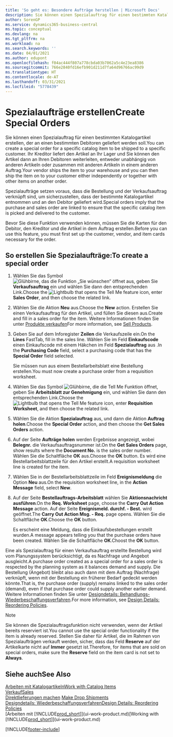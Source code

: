 ```yaml
---
title: 'So geht es: Besondere Aufträge herstellen | Microsoft Docs'
description: Sie können einen Spezialauftrag für einen bestimmten Katalogartikel erstellen, der an einen bestimmten Debitoren geliefert werden soll. Ihr Kreditor liefert den Artikel an Ihr Lager und Sie können den Artikel dann an Ihren Debitoren weiterleiten, entweder unabhängig von anderen Artikeln oder zusammen mit anderen Artikeln in einem anderen Auftrag.
author: SorenGP
ms.service: dynamics365-business-central
ms.topic: conceptual
ms.devlang: na
ms.tgt_pltfrm: na
ms.workload: na
ms.search.keywords: ''
ms.date: 04/01/2021
ms.author: edupont
ms.openlocfilehash: f04ac444f807a778cbda03b7062a5c4e23ea8386
ms.sourcegitcommit: 766e2840fd16efb901d211d7fa64d96766ac99d9
ms.translationtype: HT
ms.contentlocale: de-AT
ms.lasthandoff: 03/31/2021
ms.locfileid: "5778439"
---
```

# <a name="create-special-orders"></a><span data-ttu-id="3fae6-104">Spezialaufträge erstellen</span><span class="sxs-lookup"><span data-stu-id="3fae6-104">Create Special Orders</span></span>
<span data-ttu-id="3fae6-105">Sie können einen Spezialauftrag für einen bestimmten Katalogartikel erstellen, der an einen bestimmten Debitoren geliefert werden soll.</span><span class="sxs-lookup"><span data-stu-id="3fae6-105">You can create a special order for a specific catalog item to be shipped to a specific customer.</span></span> <span data-ttu-id="3fae6-106">Ihr Kreditor liefert den Artikel an Ihr Lager und Sie können den Artikel dann an Ihren Debitoren weiterleiten, entweder unabhängig von anderen Artikeln oder zusammen mit anderen Artikeln in einem anderen Auftrag.</span><span class="sxs-lookup"><span data-stu-id="3fae6-106">Your vendor ships the item to your warehouse and you can then ship the item on to your customer either independently or together with other items on another order.</span></span>  

<span data-ttu-id="3fae6-107">Spezialaufträge setzen voraus, dass die Bestellung und der Verkaufsauftrag verknüpft sind, um sicherzustellen, dass der bestimmte Katalogartikel entnommen und an den Debitor geliefert wird.</span><span class="sxs-lookup"><span data-stu-id="3fae6-107">Special orders imply that the purchase and sales order are linked to ensure that the specific catalog item is picked and delivered to the customer.</span></span>  

<span data-ttu-id="3fae6-108">Bevor Sie diese Funktion verwenden können, müssen Sie die Karten für den Debitor, den Kreditor und die Artikel in dem Auftrag erstellen.</span><span class="sxs-lookup"><span data-stu-id="3fae6-108">Before you can use this feature, you must first set up the customer, vendor, and item cards necessary for the order.</span></span>  

## <a name="to-create-a-special-order"></a><span data-ttu-id="3fae6-109">So erstellen Sie Spezialaufträge:</span><span class="sxs-lookup"><span data-stu-id="3fae6-109">To create a special order</span></span>  
1.  <span data-ttu-id="3fae6-110">Wählen Sie das Symbol ![Glühbirne, das die Funktion „Sie wünschen“ öffnet](media/ui-search/search_small.png "Tell Me-Funktion") aus, geben Sie **Verkaufsauftrag** ein und wählen Sie dann den entsprechenden Link.</span><span class="sxs-lookup"><span data-stu-id="3fae6-110">Choose the ![Lightbulb that opens the Tell Me feature](media/ui-search/search_small.png "Tell me what you want to do") icon, enter **Sales Order**, and then choose the related link.</span></span>  
2. <span data-ttu-id="3fae6-111">Wählen Sie die Aktion **Neu** aus.</span><span class="sxs-lookup"><span data-stu-id="3fae6-111">Choose the **New** action.</span></span> <span data-ttu-id="3fae6-112">Erstellen Sie einen  Verkaufsauftrag für den Artikel, und füllen Sie diesen aus.</span><span class="sxs-lookup"><span data-stu-id="3fae6-112">Create and fill in a  sales order for the item.</span></span> <span data-ttu-id="3fae6-113">Weitere Informationen finden Sie unter [Produkte verkaufen](sales-how-sell-products.md)</span><span class="sxs-lookup"><span data-stu-id="3fae6-113">For more information, see [Sell Products](sales-how-sell-products.md).</span></span>
3.  <span data-ttu-id="3fae6-114">Geben Sie auf dem Inforegister **Zeilen** die Verkaufszeile ein.</span><span class="sxs-lookup"><span data-stu-id="3fae6-114">On the **Lines** FastTab, fill in the sales line.</span></span> <span data-ttu-id="3fae6-115">Wählen Sie im Feld **Einkaufscode** einen Einkaufscode mit einem Häkchen im Feld **Spezialauftrag** aus .</span><span class="sxs-lookup"><span data-stu-id="3fae6-115">In the **Purchasing Code** field, select a purchasing code that has the **Special Order** field selected.</span></span>

    <span data-ttu-id="3fae6-116">Sie müssen nun aus einem Bestellarbeitsblatt eine Bestellung erstellen.</span><span class="sxs-lookup"><span data-stu-id="3fae6-116">You must now create a purchase order from a requisition worksheet.</span></span>  
4. <span data-ttu-id="3fae6-117">Wählen Sie das Symbol ![Glühbirne, die die Tell Me Funktion öffnet](media/ui-search/search_small.png "Tell Me-Funktion"), geben Sie **Arbeitsblatt zur Genehmigung** ein, und wählen Sie dann den entsprechenden Link.</span><span class="sxs-lookup"><span data-stu-id="3fae6-117">Choose the ![Lightbulb that opens the Tell Me feature](media/ui-search/search_small.png "Tell me what you want to do") icon, enter **Requisition Worksheet**, and then choose the related link.</span></span>  
5. <span data-ttu-id="3fae6-118">Wählen Sie die Aktion **Spezialauftrag** aus, und dann die Aktion **Auftrag holen**.</span><span class="sxs-lookup"><span data-stu-id="3fae6-118">Choose the **Special Order** action, and then choose the **Get Sales Orders** action.</span></span>  
6.  <span data-ttu-id="3fae6-119">Auf der Seite **Aufträge holen** werden Ergebnisse angezeigt, wobei **Belegnr.** die Verkaufsauftragsnummer ist.</span><span class="sxs-lookup"><span data-stu-id="3fae6-119">On the **Get Sales Orders** page, show results where the **Document No.** is the sales order number.</span></span> <span data-ttu-id="3fae6-120">Wählen Sie die Schaltfläche **OK** aus.</span><span class="sxs-lookup"><span data-stu-id="3fae6-120">Choose the **OK** button.</span></span> <span data-ttu-id="3fae6-121">Es wird eine Bestellarbeitsblattzeile für den Artikel erstellt.</span><span class="sxs-lookup"><span data-stu-id="3fae6-121">A requisition worksheet line is created for the item.</span></span>  
7.  <span data-ttu-id="3fae6-122">Wählen Sie in der Bestellarbeitsblattzeile im Feld **Ereignismeldung** die Option **Neu** aus.</span><span class="sxs-lookup"><span data-stu-id="3fae6-122">On the requisition worksheet line, in the **Action Message** field, select **New**.</span></span>  
8.  <span data-ttu-id="3fae6-123">Auf der Seite **Bestellauftrags-Arbeitsblatt** wählen Sie **Aktionsnachricht ausführen**.</span><span class="sxs-lookup"><span data-stu-id="3fae6-123">On the **Req. Worksheet** page, choose the **Carry Out Action Message** action.</span></span> <span data-ttu-id="3fae6-124">Auf der Seite **Ereignismeld. durchf. - Best.** wird geöffnet.</span><span class="sxs-lookup"><span data-stu-id="3fae6-124">The **Carry Out Action Msg. - Req.** page opens.</span></span> <span data-ttu-id="3fae6-125">Wählen Sie die Schaltfläche **OK**.</span><span class="sxs-lookup"><span data-stu-id="3fae6-125">Choose the **OK** button.</span></span>  

    <span data-ttu-id="3fae6-126">Es erscheint eine Meldung, dass die Einkaufsbestellungen erstellt wurden.</span><span class="sxs-lookup"><span data-stu-id="3fae6-126">A message appears telling you that the purchase orders have been created.</span></span> <span data-ttu-id="3fae6-127">Wählen Sie die Schaltfläche **OK**.</span><span class="sxs-lookup"><span data-stu-id="3fae6-127">Choost the **OK** button.</span></span>  

<span data-ttu-id="3fae6-128">Eine als Spezialauftrag für einen Verkaufsauftrag erstellte Bestellung wird vom Planungssystem berücksichtigt, da es Nachfrage und Angebot ausgleicht.</span><span class="sxs-lookup"><span data-stu-id="3fae6-128">A purchase order created as a special order for a sales order is respected by the planning system as it balances demand and supply.</span></span> <span data-ttu-id="3fae6-129">Die Bestellung (Angebot) bleibt also auch dann mit dem Auftrag (Nachfrage) verknüpft, wenn mit der Bestellung ein früherer Bedarf gedeckt werden könnte.</span><span class="sxs-lookup"><span data-stu-id="3fae6-129">That is, the purchase order (supply) remains linked to the sales order (demand), even if that purchase order could supply another earlier demand.</span></span> <span data-ttu-id="3fae6-130">Weitere Informationen finden Sie unter [Designdetails: Behandlungs-Wiederbeschaffungsverfahren](design-details-reservation-order-tracking-and-action-messaging.md).</span><span class="sxs-lookup"><span data-stu-id="3fae6-130">For more information, see [Design Details: Reordering Policies](design-details-reservation-order-tracking-and-action-messaging.md).</span></span>  

> [!NOTE]  
>  <span data-ttu-id="3fae6-131">Sie können die Spezialauftragsfunktion nicht verwenden, wenn der Artikel bereits reserviert ist.</span><span class="sxs-lookup"><span data-stu-id="3fae6-131">You cannot use the special order functionality if the item is already reserved.</span></span> <span data-ttu-id="3fae6-132">Stellen Sie daher für Artikel, die im Rahmen von Spezialaufträgen verkauft werden, sicher, dass das Feld **Reserve** auf der Artikelkarte nicht auf **Immer** gesetzt ist.</span><span class="sxs-lookup"><span data-stu-id="3fae6-132">Therefore, for items that are sold on special orders, make sure the **Reserve** field on the item card is not set to **Always**.</span></span>  

## <a name="see-also"></a><span data-ttu-id="3fae6-133">Siehe auch</span><span class="sxs-lookup"><span data-stu-id="3fae6-133">See Also</span></span>  
[<span data-ttu-id="3fae6-134">Arbeiten mit Katalogartikeln</span><span class="sxs-lookup"><span data-stu-id="3fae6-134">Work with Catalog Items</span></span>](inventory-how-work-nonstock-items.md)  
[<span data-ttu-id="3fae6-135">Verkauf</span><span class="sxs-lookup"><span data-stu-id="3fae6-135">Sales</span></span>](sales-manage-sales.md)  
<span data-ttu-id="3fae6-136">[Direktlieferungen machen](sales-how-drop-shipment.md) </span><span class="sxs-lookup"><span data-stu-id="3fae6-136">[Make Drop Shipments](sales-how-drop-shipment.md) </span></span>  
[<span data-ttu-id="3fae6-137">Designdetails: Wiederbeschaffungsverfahren</span><span class="sxs-lookup"><span data-stu-id="3fae6-137">Design Details: Reordering Policies</span></span>](design-details-reservation-order-tracking-and-action-messaging.md)  
<span data-ttu-id="3fae6-138">[Arbeiten mit [!INCLUDE[prod_short](includes/prod_short.md)]](ui-work-product.md)</span><span class="sxs-lookup"><span data-stu-id="3fae6-138">[Working with [!INCLUDE[prod_short](includes/prod_short.md)]](ui-work-product.md)</span></span>


[!INCLUDE[footer-include](includes/footer-banner.md)]